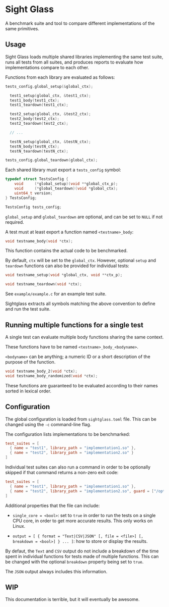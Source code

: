 # Sight Glass

A benchmark suite and tool to compare different implementations of the same primitives.

## Usage

Sight Glass loads multiple shared libraries implementing the same test suite, runs all tests from all suites, and produces reports to evaluate how implementations compare to each other.

Functions from each library are evaluated as follows:

```c
tests_config.global_setup(&global_ctx);

  test1_setup(global_ctx, &test1_ctx);
  test1_body(test1_ctx);
  test1_teardown(test1_ctx);

  test2_setup(global_ctx, &test2_ctx);
  test2_body(test2_ctx);
  test2_teardown(test2_ctx);

  // ...

  testN_setup(global_ctx, &testN_ctx);
  testN_body(testN_ctx);
  testN_teardown(testN_ctx);

tests_config.global_teardown(global_ctx);
```

Each shared library must export a `tests_config` symbol:

```c
typedef struct TestsConfig {
    void     (*global_setup)(void **global_ctx_p);
    void     (*global_teardown)(void *global_ctx);
    uint64_t version;
} TestsConfig;

TestsConfig tests_config;
```

`global_setup` and `global_teardown` are optional, and can be set to `NULL` if not required.

A test must at least export a function named `<testname>_body`:

```c
void testname_body(void *ctx);
```

This function contains the actual code to be benchmarked.

By default, `ctx` will be set to the `global_ctx`. However, optional `setup` and `teardown` functions can also be provided for individual tests:

```c
void testname_setup(void *global_ctx, void **ctx_p);

void testname_teardown(void *ctx);
```

See `example/example.c` for an example test suite.

Sightglass extracts all symbols matching the above convention to define and run the test suite.

## Running multiple functions for a single test

A single test can evaluate multiple body functions sharing the same context.

These functions have to be named `<testname>_body_<bodyname>`.

`<bodyname>` can be anything; a numeric ID or a short description of the purpose of the function.

```c
void testname_body_2(void *ctx);
void testname_body_randomized(void *ctx);
```

These functions are guaranteed to be evaluated according to their names sorted in lexical order.

## Configuration

The global configuration is loaded from `sightglass.toml` file. This can be changed using the `-c` command-line flag.

The configuration lists implementations to be benchmarked:

```toml
test_suites = [
  { name = "test1", library_path = "implementation1.so" },
  { name = "test2", library_path = "implementation2.so" }
]
```

Individual test suites can also run a command in order to be optionally skipped if that command returns a non-zero exit code:

```toml
test_suites = [
  { name = "test1", library_path = "implementation1.so" },
  { name = "test2", library_path = "implementation2.so", guard = ["/opt/sg/guard-scripts/check", "arg1", "arg2"] }
]
```

Additional properties that the file can include:

- `single_core = <bool>`: set to `true` in order to run the tests on a single CPU core, in order to get more accurate results. This only works on Linux.

- `output = [ { format = "Text|CSV|JSON" [, file = <file>] [, breakdown = <bool>] } ... ]`: how to store or display the results.

By defaut, the `Text` and `CSV` output do not include a breakdown of the time spent in individual functions for tests made of multiple functions.
This can be changed with the optional `breakdown` property being set to `true`.

The `JSON` output always includes this information.

## WIP

This documentation is terrible, but it will eventually be awesome.
